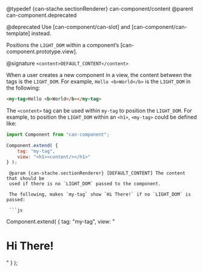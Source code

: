 @typedef {can-stache.sectionRenderer} can-component/content <content>
@parent can-component.deprecated

@deprecated Use [can-component/can-slot] and [can-component/can-template] instead.

Positions the `LIGHT_DOM` within a component’s [can-component.prototype.view].

@signature `<content>DEFAULT_CONTENT</content>`

When a user creates a new component in a view, the content between the tags is the
`LIGHT_DOM`.  For example, `Hello <b>World</b>` is the `LIGHT_DOM` in the following:

```html
<my-tag>Hello <b>World</b></my-tag>
```

The `<content>` tag can be used within `my-tag` to position the `LIGHT_DOM`.  For
example, to position the `LIGHT_DOM` within an `<h1>`, `<my-tag>` could be defined like:

```js
import Component from "can-component";

Component.extend( {
	tag: "my-tag",
	view: "<h1><content/></h1>"
} );
```

	 @param {can-stache.sectionRenderer} [DEFAULT_CONTENT] The content that should be
	 used if there is no `LIGHT_DOM` passed to the component.

	 The following, makes `my-tag` show `Hi There!` if no `LIGHT_DOM` is passed:

	 ```js
Component.extend( {
	tag: "my-tag",
	view: "<h1><content>Hi There!</content></h1>"
} );
```
